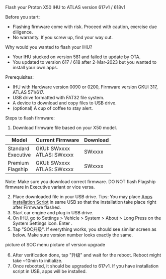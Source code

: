 Flash your Proton X50 IHU to ATLAS version 617v1 / 618v1

Before you start:
- Flashing firmware come with risk. Proceed with caution, exercise due diligence.
- No warranty. If you screw up, find your way out. 

Why would you wanted to flash your IHU?
- Your IHU stucked on version 581 and failed to update by OTA.
- You updated to version 617 / 618 after 2-Mar-2023 but you wanted to install your own apps.

Prerequisites:
- IHU with Hardware version 0090 or 0200, Firmware version GKUI 317, ATLAS 571/617.
- USB drive formatted with FAT32 file system.
- A device to download and copy files to USB drive.
- (optional) A cup of coffee to stay alert. 

Steps to flash firmware:
1. Download firmware file based on your X50 model.

| Model              | Current Firmware           | Download |
|--------------------|----------------------------|----------|
| Standard<br />Executive | GKUI: SWxxxx <br />ATLAS: SWxxxx | SWxxxx   |
| Premium<br />Flagship   | GKUI: SWxxxx <br />ATLAS: SWxxxx | SWxxxx   |

Note: Make sure you download correct firmware. DO NOT flash Flagship firmware in Executive variant or vice versa. 

2. Place downloaded file in your USB drive. Tips: You may place [Apps installation Script](https://github.com/xeon1989/Proton-X50-APK-Installer-ATLAS) in same USB so that the installation take place right after Firmware flashed. 
3. Start car engine and plug in USB drive. 
4. On IHU, go to Settings > Vehicle > System > About > Long Press on the System Settings icon. Enter <xxxxxx>.
5. Tap "SOC升级". If everything works, you should see similar screen as below. Make sure version number looks exactly the same.

  picture of SOC menu
  picture of version upgrade
  
6. After verification done, tap "升级" and wait for the reboot. Reboot might take ~10min to initialize.
7. Once rebooted, it should be upgraded to 617v1. If you have installation script in USB, apps will be installed.  
